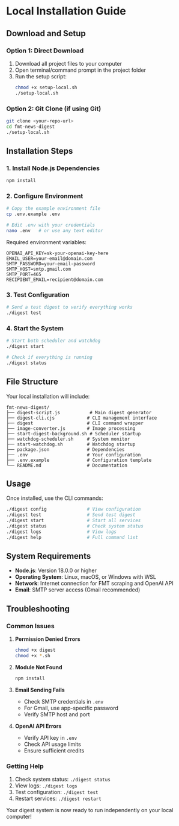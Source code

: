 # Local Installation Guide

## Download and Setup

### Option 1: Direct Download
1. Download all project files to your computer
2. Open terminal/command prompt in the project folder
3. Run the setup script:
   ```bash
   chmod +x setup-local.sh
   ./setup-local.sh
   ```

### Option 2: Git Clone (if using Git)
```bash
git clone <your-repo-url>
cd fmt-news-digest
./setup-local.sh
```

## Installation Steps

### 1. Install Node.js Dependencies
```bash
npm install
```

### 2. Configure Environment
```bash
# Copy the example environment file
cp .env.example .env

# Edit .env with your credentials
nano .env   # or use any text editor
```

Required environment variables:
```
OPENAI_API_KEY=sk-your-openai-key-here
EMAIL_USER=your-email@domain.com
SMTP_PASSWORD=your-email-password
SMTP_HOST=smtp.gmail.com
SMTP_PORT=465
RECIPIENT_EMAIL=recipient@domain.com
```

### 3. Test Configuration
```bash
# Send a test digest to verify everything works
./digest test
```

### 4. Start the System
```bash
# Start both scheduler and watchdog
./digest start

# Check if everything is running
./digest status
```

## File Structure

Your local installation will include:

```
fmt-news-digest/
├── digest-script.js           # Main digest generator
├── digest-cli.cjs            # CLI management interface
├── digest                    # CLI command wrapper
├── image-converter.js        # Image processing
├── start-digest-background.sh # Scheduler startup
├── watchdog-scheduler.sh     # System monitor
├── start-watchdog.sh         # Watchdog startup
├── package.json              # Dependencies
├── .env                      # Your configuration
├── .env.example              # Configuration template
└── README.md                 # Documentation
```

## Usage

Once installed, use the CLI commands:

```bash
./digest config               # View configuration
./digest test                 # Send test digest
./digest start                # Start all services
./digest status               # Check system status
./digest logs                 # View logs
./digest help                 # Full command list
```

## System Requirements

- **Node.js**: Version 18.0.0 or higher
- **Operating System**: Linux, macOS, or Windows with WSL
- **Network**: Internet connection for FMT scraping and OpenAI API
- **Email**: SMTP server access (Gmail recommended)

## Troubleshooting

### Common Issues

1. **Permission Denied Errors**
   ```bash
   chmod +x digest
   chmod +x *.sh
   ```

2. **Module Not Found**
   ```bash
   npm install
   ```

3. **Email Sending Fails**
   - Check SMTP credentials in `.env`
   - For Gmail, use app-specific password
   - Verify SMTP host and port

4. **OpenAI API Errors**
   - Verify API key in `.env`
   - Check API usage limits
   - Ensure sufficient credits

### Getting Help

1. Check system status: `./digest status`
2. View logs: `./digest logs`
3. Test configuration: `./digest test`
4. Restart services: `./digest restart`

Your digest system is now ready to run independently on your local computer!